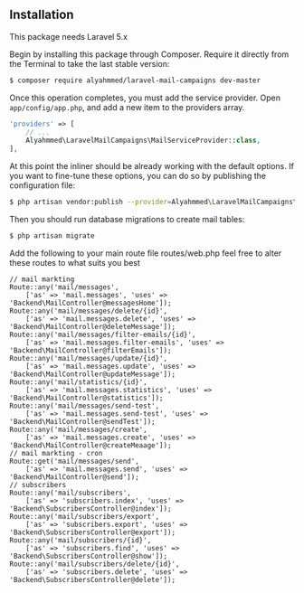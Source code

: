 ## Installation
This package needs Laravel 5.x

Begin by installing this package through Composer. Require it directly from the Terminal to take the last stable version:
```bash
$ composer require alyahmmed/laravel-mail-campaigns dev-master
```

Once this operation completes, you must add the service provider. Open `app/config/app.php`, and add a new item to the providers array.
```php
'providers' => [
    // ...
    Alyahmmed\LaravelMailCampaigns\MailServiceProvider::class,
],
```

At this point the inliner should be already working with the default options. If you want to fine-tune these options, you can do so by publishing the configuration file:
```bash
$ php artisan vendor:publish --provider=Alyahmmed\LaravelMailCampaigns\MailServiceProvider
```

Then you should run database migrations to create mail tables:
```bash
$ php artisan migrate
```

Add the following to your main route file routes/web.php feel free to alter these routes to what suits you best
```
// mail markting
Route::any('mail/messages',
    ['as' => 'mail.messages', 'uses' => 'Backend\MailController@messagesHome']);
Route::any('mail/messages/delete/{id}',
    ['as' => 'mail.messages.delete', 'uses' => 'Backend\MailController@deleteMessage']);
Route::any('mail/messages/filter-emails/{id}',
    ['as' => 'mail.messages.filter-emails', 'uses' => 'Backend\MailController@filterEmails']);
Route::any('mail/messages/update/{id}',
    ['as' => 'mail.messages.update', 'uses' => 'Backend\MailController@updateMessage']);
Route::any('mail/statistics/{id}',
    ['as' => 'mail.messages.statistics', 'uses' => 'Backend\MailController@statistics']);
Route::any('mail/messages/send-test',
    ['as' => 'mail.messages.send-test', 'uses' => 'Backend\MailController@sendTest']);
Route::any('mail/messages/create',
    ['as' => 'mail.messages.create', 'uses' => 'Backend\MailController@createMeaage']);
// mail markting - cron
Route::get('mail/messages/send',
    ['as' => 'mail.messages.send', 'uses' => 'Backend\MailController@send']);
// subscribers
Route::any('mail/subscribers',
    ['as' => 'subscribers.index', 'uses' => 'Backend\SubscribersController@index']);
Route::any('mail/subscribers/export',
    ['as' => 'subscribers.export', 'uses' => 'Backend\SubscribersController@export']);
Route::any('mail/subscribers/{id}',
    ['as' => 'subscribers.find', 'uses' => 'Backend\SubscribersController@show']);
Route::any('mail/subscribers/delete/{id}',
    ['as' => 'subscribers.delete', 'uses' => 'Backend\SubscribersController@delete']);
```
